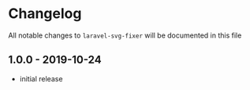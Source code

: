 # Changelog

All notable changes to `laravel-svg-fixer` will be documented in this file

## 1.0.0 - 2019-10-24

- initial release
